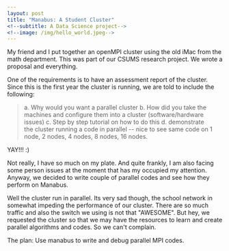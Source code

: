 ```yaml
---
layout: post
title: "Manabus: A Student Cluster"
<!--subtitle: A Data Science project-->
<!--image: /img/hello_world.jpeg-->
---
```

My friend and I put together an openMPI cluster using the old iMac from the math department. This was part of our CSUMS research project. We wrote a proposal and everything.

One of the requirements is to have an assessment report of the cluster. Since this is the first year the cluster is running, we are told to include the following:
<blockquote>a. Why would you want a parallel cluster
b. How did you take the machines and configure them into
a cluster (software/hardware issues)
c. Step by step tutorial on how to do this
d. demonstrate the cluster running a code in parallel -- nice
to see same code on 1 node, 2 nodes, 4 nodes, 8 nodes, 16 nodes.</blockquote>
YAY!!! :)

Not really, I have so much on my plate. And quite frankly, I am also facing some person issues at the moment that has my occupied my attention. Anyway, we decided to write couple of parallel codes and see how they perform on Manabus.

Well the cluster run in parallel. Its very sad though, the school network in somewhat impeding the performance of our cluster. There are so much traffic and also the switch we using is not that "AWESOME". But hey, we requested the cluster so that we may have the resources to learn and create parallel algorithms and codes. So we can't complain.

The plan: Use manabus to write and debug parallel MPI codes.
